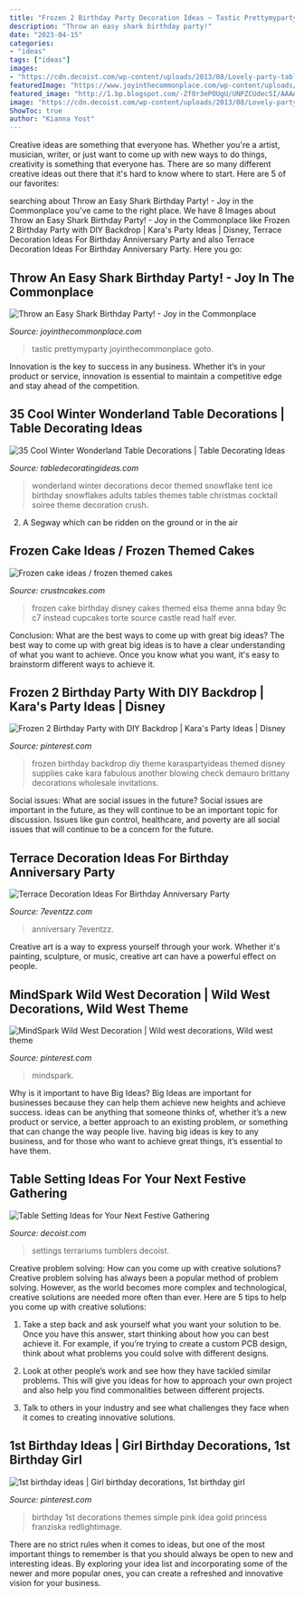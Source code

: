 ```yaml
---
title: "Frozen 2 Birthday Party Decoration Ideas ~ Tastic Prettymyparty Joyinthecommonplace Goto"
description: "Throw an easy shark birthday party!"
date: "2023-04-15"
categories:
- "ideas"
tags: ["ideas"]
images:
- "https://cdn.decoist.com/wp-content/uploads/2013/08/Lovely-party-table-setting.jpg"
featuredImage: "https://www.joyinthecommonplace.com/wp-content/uploads/2020/05/Shark-Party-side-view.jpg"
featured_image: "http://1.bp.blogspot.com/-Zf0r3ePOUgU/UNPZCUdec5I/AAAAAAAACJ0/snSdzukbOCs/s1600/20121214_152146.jpg"
image: "https://cdn.decoist.com/wp-content/uploads/2013/08/Lovely-party-table-setting.jpg"
ShowToc: true
author: "Kianna Yost"
---
```



Creative ideas are something that everyone has. Whether you're a artist, musician, writer, or just want to come up with new ways to do things, creativity is something that everyone has. There are so many different creative ideas out there that it's hard to know where to start. Here are 5 of our favorites: 

	

		
searching about Throw an Easy Shark Birthday Party! - Joy in the Commonplace you've came to the right place. We have 8 Images about Throw an Easy Shark Birthday Party! - Joy in the Commonplace like Frozen 2 Birthday Party with DIY Backdrop | Kara&#039;s Party Ideas | Disney, Terrace Decoration Ideas For Birthday Anniversary Party and also Terrace Decoration Ideas For Birthday Anniversary Party. Here you go:
		
    
## Throw An Easy Shark Birthday Party! - Joy In The Commonplace

<img loading=lazy src="https://www.joyinthecommonplace.com/wp-content/uploads/2020/05/Shark-Party-side-view.jpg" onerror="this.onerror=null;this.src='https://tse3.mm.bing.net/th?id=OIP.oP6nCDK2vRz4ZfQy0jOiegHaLH&amp;pid=15.1';" alt="Throw an Easy Shark Birthday Party! - Joy in the Commonplace">

_Source: joyinthecommonplace.com_

>tastic prettymyparty joyinthecommonplace goto. 

	

Innovation is the key to success in any business. Whether it’s in your product or service, innovation is essential to maintain a competitive edge and stay ahead of the competition.

    
## 35 Cool Winter Wonderland Table Decorations | Table Decorating Ideas

<img loading=lazy src="http://1.bp.blogspot.com/-Zf0r3ePOUgU/UNPZCUdec5I/AAAAAAAACJ0/snSdzukbOCs/s1600/20121214_152146.jpg" onerror="this.onerror=null;this.src='https://tse4.mm.bing.net/th?id=OIP.a3g5NVkawWBsUUXHAYflDAHaJ4&amp;pid=15.1';" alt="35 Cool Winter Wonderland Table Decorations | Table Decorating Ideas">

_Source: tabledecoratingideas.com_

>wonderland winter decorations decor themed snowflake tent ice birthday snowflakes adults tables themes table christmas cocktail soiree theme decoration crush. 

	

2. A Segway which can be ridden on the ground or in the air

    
## Frozen Cake Ideas / Frozen Themed Cakes

<img loading=lazy src="http://www.crustncakes.com/blog/wp-content/uploads/2015/07/83c79c949bee0ec6ef537c2f7bb7b4f5.jpg" onerror="this.onerror=null;this.src='https://tse1.mm.bing.net/th?id=OIP.CmFmcW3GJsUoT07SzPtdDAHaJ4&amp;pid=15.1';" alt="Frozen cake ideas / frozen themed cakes">

_Source: crustncakes.com_

>frozen cake birthday disney cakes themed elsa theme anna bday 9c c7 instead cupcakes torte source castle read half ever. 

	

Conclusion: What are the best ways to come up with great big ideas?
The best way to come up with great big ideas is to have a clear understanding of what you want to achieve. Once you know what you want, it's easy to brainstorm different ways to achieve it.

    
## Frozen 2 Birthday Party With DIY Backdrop | Kara&#039;s Party Ideas | Disney

<img loading=lazy src="https://i.pinimg.com/736x/d9/23/b0/d923b00ffde75381622d9ef682f63a58.jpg" onerror="this.onerror=null;this.src='https://tse2.mm.bing.net/th?id=OIP.N-ACPSEhWGcRqEgbjZH42gHaLH&amp;pid=15.1';" alt="Frozen 2 Birthday Party with DIY Backdrop | Kara&#039;s Party Ideas | Disney">

_Source: pinterest.com_

>frozen birthday backdrop diy theme karaspartyideas themed disney supplies cake kara fabulous another blowing check demauro brittany decorations wholesale invitations. 

	

Social issues: What are social issues in the future?
Social issues are important in the future, as they will continue to be an important topic for discussion. Issues like gun control, healthcare, and poverty are all social issues that will continue to be a concern for the future.

    
## Terrace Decoration Ideas For Birthday Anniversary Party

<img loading=lazy src="https://www.7eventzz.com/blog/wp-content/uploads/2021/08/159262501_544683403168176_6713189278143124388_n-820x1024.jpg" onerror="this.onerror=null;this.src='https://tse4.mm.bing.net/th?id=OIP.aDkyV3U5Q2SxCoclMXnOMAHaJP&amp;pid=15.1';" alt="Terrace Decoration Ideas For Birthday Anniversary Party">

_Source: 7eventzz.com_

>anniversary 7eventzz. 

	

Creative art is a way to express yourself through your work. Whether it's painting, sculpture, or music, creative art can have a powerful effect on people.

    
## MindSpark Wild West Decoration | Wild West Decorations, Wild West Theme

<img loading=lazy src="https://i.pinimg.com/736x/d9/53/45/d95345fae3f39751ae20d8d00b611eac.jpg" onerror="this.onerror=null;this.src='https://tse2.mm.bing.net/th?id=OIP.Q2khqG5iN5TiaFDutbXVOAHaJ3&amp;pid=15.1';" alt="MindSpark Wild West Decoration | Wild west decorations, Wild west theme">

_Source: pinterest.com_

>mindspark. 

	

Why is it important to have Big Ideas?
Big Ideas are important for businesses because they can help them achieve new heights and achieve success. ideas can be anything that someone thinks of, whether it’s a new product or service, a better approach to an existing problem, or something that can change the way people live. having big ideas is key to any business, and for those who want to achieve great things, it’s essential to have them.

    
## Table Setting Ideas For Your Next Festive Gathering

<img loading=lazy src="https://cdn.decoist.com/wp-content/uploads/2013/08/Lovely-party-table-setting.jpg" onerror="this.onerror=null;this.src='https://tse2.mm.bing.net/th?id=OIP.6PccOBnVd6c3yFcRjGz_IgHaJ4&amp;pid=15.1';" alt="Table Setting Ideas for Your Next Festive Gathering">

_Source: decoist.com_

>settings terrariums tumblers decoist. 

	

Creative problem solving: How can you come up with creative solutions?
Creative problem solving has always been a popular method of problem solving. However, as the world becomes more complex and technological, creative solutions are needed more often than ever. Here are 5 tips to help you come up with creative solutions:
1. Take a step back and ask yourself what you want your solution to be. Once you have this answer, start thinking about how you can best achieve it. For example, if you’re trying to create a custom PCB design, think about what problems you could solve with different designs.

2. Look at other people’s work and see how they have tackled similar problems. This will give you ideas for how to approach your own project and also help you find commonalities between different projects.

3. Talk to others in your industry and see what challenges they face when it comes to creating innovative solutions.

    
## 1st Birthday Ideas | Girl Birthday Decorations, 1st Birthday Girl

<img loading=lazy src="https://i.pinimg.com/736x/98/fb/a0/98fba00dd2193e8e0e4ee1a6c72e1867.jpg" onerror="this.onerror=null;this.src='https://tse3.mm.bing.net/th?id=OIP.ljzIHW94CEdZR7vbrNC94QHaJ3&amp;pid=15.1';" alt="1st birthday ideas | Girl birthday decorations, 1st birthday girl">

_Source: pinterest.com_

>birthday 1st decorations themes simple pink idea gold princess franziska redlightimage. 

	

There are no strict rules when it comes to ideas, but one of the most important things to remember is that you should always be open to new and interesting ideas. By exploring your idea list and incorporating some of the newer and more popular ones, you can create a refreshed and innovative vision for your business.

